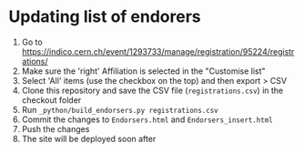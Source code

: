 # Updating list of endorers

1. Go to https://indico.cern.ch/event/1293733/manage/registration/95224/registrations/
2. Make sure the 'right' Affiliation is selected in the "Customise list" 
3. Select 'All' items (use the checkbox on the top) and then export > CSV
4. Clone this repository and save the CSV file (`registrations.csv`) in the checkout folder
5. Run `_python/build_endorsers.py registrations.csv`
6. Commit the changes to `Endorsers.html` and `Endorsers_insert.html`
7. Push the changes
8. The site will be deployed soon after


